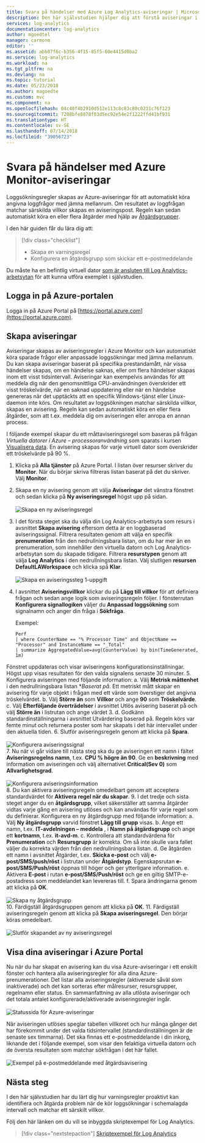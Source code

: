```yaml
---
title: Svara på händelser med Azure Log Analytics-aviseringar | Microsoft Docs
description: Den här självstudien hjälper dig att förstå aviseringar i Log Analytics som visar viktig information på din arbetsyta. Du kan få tidiga meddelanden om problem eller anropa åtgärder om du vill försöka åtgärda dem.
services: log-analytics
documentationcenter: log-analytics
author: mgoedtel
manager: carmonm
editor: ''
ms.assetid: abb07f6c-b356-4f15-85f5-60e4415d0ba2
ms.service: log-analytics
ms.workload: na
ms.tgt_pltfrm: na
ms.devlang: na
ms.topic: tutorial
ms.date: 05/23/2018
ms.author: magoedte
ms.custom: mvc
ms.component: na
ms.openlocfilehash: 04c48f4b2910d512e113c8c83c80c0231c76f123
ms.sourcegitcommit: 7208bfe8878f83d5ec92e54e2f1222ffd41bf931
ms.translationtype: HT
ms.contentlocale: sv-SE
ms.lasthandoff: 07/14/2018
ms.locfileid: "39056723"
---
```

# <a name="respond-to-events-with-azure-monitor-alerts"></a>Svara på händelser med Azure Monitor-aviseringar
Loggsökningsregler skapas av Azure-aviseringar för att automatiskt köra angivna loggfrågor med jämna mellanrum.  Om resultatet av loggfrågan matchar särskilda villkor skapas en aviseringspost. Regeln kan sedan automatiskt köra en eller flera åtgärder med hjälp av [Åtgärdsgrupper](../monitoring-and-diagnostics/monitoring-action-groups.md).

I den här guiden får du lära dig att:

> [!div class="checklist"]
> * Skapa en varningsregel
> * Konfigurera en åtgärdsgrupp som skickar ett e-postmeddelande

Du måste ha en befintlig virtuell dator [som är ansluten till Log Analytics-arbetsytan](log-analytics-quick-collect-azurevm.md) för att kunna utföra exemplet i självstudien.

## <a name="sign-in-to-azure-portal"></a>Logga in på Azure-portalen
Logga in på Azure Portal på [https://portal.azure.com](https://portal.azure.com).

## <a name="create-alerts"></a>Skapa aviseringar
Aviseringar skapas av aviseringsregler i Azure Monitor och kan automatiskt köra sparade frågor eller anpassade loggsökningar med jämna mellanrum.  Du kan skapa aviseringar baserat på specifika prestandamått, när vissa händelser skapas, om en händelse saknas, eller om flera händelser skapas inom ett visst tidsintervall.  Aviseringar kan exempelvis användas för att meddela dig när den genomsnittliga CPU-användningen överskrider ett visst tröskelvärde, när en saknad uppdatering eller när en händelse genereras när det upptäckts att en specifik Windows-tjänst eller Linux-daemon inte körs.  Om resultatet av loggsökningen matchar särskilda villkor, skapas en avisering. Regeln kan sedan automatiskt köra en eller flera åtgärder, som att t.ex. meddela dig om aviseringen eller anropa en annan process.

I följande exempel skapar du ett måttaviseringsregel som baseras på frågan *Virtuella datorer i Azure – processoranvändning* som sparats i kursen [Visualisera data](log-analytics-tutorial-dashboards.md).  En avisering skapas för varje virtuell dator som överskrider ett tröskelvärde på 90 %.

1. Klicka på **Alla tjänster** på Azure Portal. I listan över resurser skriver du **Monitor**. När du börjar skriva filtreras listan baserat på det du skriver. Välj **Monitor**.
2. Skapa en ny avisering genom att välja **Aviseringar** det vänstra fönstret och sedan klicka på **Ny aviseringsregel** högst upp på sidan.<br><br> ![Skapa en ny aviseringsregel](./media/log-analytics-tutorial-response/alert-rule-02.png)<br>
3. I det första steget ska du välja din Log Analytics-arbetsyta som resurs i avsnittet **Skapa avisering** eftersom detta är en loggbaserad aviseringssignal.  Filtrera resultaten genom att välja en specifik **prenumeration** från den nedrullningsbara listan, om du har mer än en prenumeration, som innehåller den virtuella datorn och Log Analytics-arbetsytan som du skapade tidigare.  Filtrera **resurstypen** genom att välja **Log Analytics** i den nedrullningsbara listan.  Välj slutligen **resursen** **DefaultLAWorkspace** och klicka spå **Klar**.<br><br> ![Skapa en aviseringssteg 1-uppgift](./media/log-analytics-tutorial-response/alert-rule-03.png)<br>
4. I avsnittet **Aviseringsvillkor** klickar du på **Lägg till villkor** för att definiera frågan och sedan ange logik som aviseringsregeln följer. I fönsterrutan **Konfigurera signallogiken** väljer du **Anpassad loggsökning** som signalnamn och anger din fråga i **Sökfråga**.

    Exempel:
    ```
    Perf
    | where CounterName == "% Processor Time" and ObjectName == "Processor" and InstanceName == "_Total"
    | summarize AggregatedValue=avg(CounterValue) by bin(TimeGenerated, 1m)
    ```

Fönstret uppdateras och visar aviseringens konfigurationsinställningar.  Högst upp visas resultaten för den valda signalens senaste 30 minuter.
5. Konfigurera aviseringen med följande information: a. Välj **Metrisk måttenhet** i den nedrullningsbara listan **Baserat på*.  Ett metriskt mått skapar en avisering för varje objekt i frågan med ett värde som överstiger det angivna tröskelvärdet.
   b. Välj **Större än** som **Villkor** och ange **90** som **Tröskelvärde**.
   c. Välj **Efterföljande överträdelser** i avsnittet Utlös avisering baserat på och välj **Större än** i listrutan och ange värdet 3.
   d. Godkänn standardinställningarna i avsnittet Utvärdering baserad på. Regeln körs var femte minut och returnera poster som har skapats i det här intervallet under den aktuella tiden.
6. Slutför aviseringsregeln genom att klicka på **Spara**.<br><br> ![Konfigurera aviseringssignal](./media/log-analytics-tutorial-response/alert-signal-logic-02.png)<br>
7. Nu när vi går vidare till nästa steg ska du ge aviseringen ett namn i fältet **Aviseringsregelns namn**, t.ex. **CPU % högre än 90**.  Ge en **beskrivning** med information om aviseringen och välj alternativet **Critical(Sev 0)** som **Allvarlighetsgrad**.<br><br> ![Konfigurera aviseringsinformation](./media/log-analytics-tutorial-response/alert-signal-logic-04.png)<br>
8. Du kan aktivera aviseringsregeln omedelbart genom att acceptera standardvärdet för **Aktivera regel när du skapar**.
9. I det tredje och sista steget anger du en **åtgärdsgrupp**, vilket säkerställer att samma åtgärder vidtas varje gång en avisering utlöses och kan användas för varje regel som du definierar.  Konfigurera en ny åtgärdsgrupp med följande information: a. Välj **Ny åtgärdsgrupp** varvid fönstret **Lägg till grupp** visas.
   b. Ange ett namn, t.ex. **IT-avdelningen – meddela** , i **Namn på åtgärdsgrupp** och ange ett **kortnamn**, t.ex. **it-avd-m**.
   c. Kontrollera att standardvärdena för **Prenumeration** och **Resursgrupp** är korrekta. Om så inte skulle vara fallet väljer du korrekta värden från den nedrullningsbara listan.
   d. Ge åtgärden ett namn i avsnittet Åtgärder, t.ex. **Skicka e-post** och välj **e-post/SMS/push/röst** i listrutan under **Åtgärdstyp**. Egenskapsrutan **e-post/SMS/Push/röst** öppnas till höger och ger ytterligare information.
   e. Aktivera **E-post** i rutan **e-post/SMS/Push/röst** och ge en giltig SMTP-e-postadress som meddelandet kan levereras till.
   f. Spara ändringarna genom att klicka på **OK**.<br><br> ![Skapa ny åtgärdsgrupp](./media/log-analytics-tutorial-response/action-group-properties-01.png)<br>
10. Färdigställ åtgärdsgruppen genom att klicka på **OK**.
11. Färdigställ aviseringsregeln genom att klicka på **Skapa aviseringsregel**. Den börjar köras omedelbart.<br><br> ![Slutför skapandet av ny aviseringsregel](./media/log-analytics-tutorial-response/alert-rule-01.png)<br>

## <a name="view-your-alerts-in-azure-portal"></a>Visa dina aviseringar i Azure Portal
Nu när du har skapat en avisering kan du visa Azure-aviseringar i ett enskilt fönster och hantera alla aviseringsregler för alla dina Azure-prenumerationer. Det listar alla aviseringsregler (aktiverade såväl som inaktiverade) och det kan sorteras efter målresurser, resursgrupper, regelnamn eller status. En sammanfattning av alla utlösta aviseringar och det totala antalet konfigurerade/aktiverade aviseringsregler ingår.<br><br> ![Statussida för Azure-aviseringar](./media/log-analytics-tutorial-response/azure-alerts-02.png)

När aviseringen utlöses speglar tabellen villkoret och hur många gånger det har förekommit under det valda tidsintervallet (standardinställningen är de senaste sex timmarna).  Det ska finnas ett e-postmeddelande i din inkorg, liknande det i följande exempel, som visar den felaktiga virtuella datorn och de översta resultaten som matchar sökfrågan i det här fallet.<br><br> ![Exempel på e-postmeddelande med åtgärdsavisering](./media/log-analytics-tutorial-response/azure-alert-email-notification-01.png)

## <a name="next-steps"></a>Nästa steg
I den här självstudien har du lärt dig hur varningsregler proaktivt kan identifiera och åtgärda problem när de kör loggsökningar i schemalagda intervall och matchar ett särskilt villkor.

Följ den här länken om du vill se inbyggda skriptexempel för Log Analytics.

> [!div class="nextstepaction"]
> [Skriptexempel för Log Analytics](powershell-samples.md)
